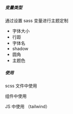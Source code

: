 ##### 变量类型

通过设置 sass 变量进行主题定制

- 字体大小
- 行距
- 字体名
- shadow
- 圆角
- 主题色



##### 使用

scss 文件中使用

组件中使用

JS 中使用 （tailwind）
